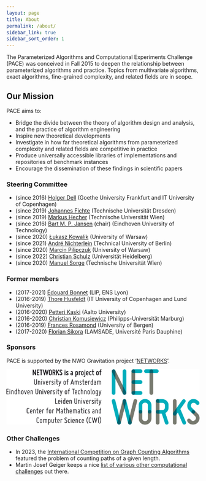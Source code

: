 ```yaml
---
layout: page
title: About
permalink: /about/
sidebar_link: true
sidebar_sort_order: 1
---
```


The Parameterized Algorithms and Computational Experiments Challenge (PACE) was
conceived in Fall 2015 to deepen the relationship between parameterized algorithms and
practice.
Topics from multivariate algorithms, exact algorithms, fine-grained complexity, and related fields are in scope.

## Our Mission

PACE aims to:

- Bridge the divide between the theory of algorithm design and analysis, and the practice
of algorithm engineering
- Inspire new theoretical developments
- Investigate in how far theoretical algorithms from parameterized complexity and related fields are competitive in practice
- Produce universally accessible libraries of implementations and repositories of benchmark instances
- Encourage the dissemination of these findings in scientific papers

### Steering Committee

- (since 2016) [Holger Dell](https://holgerdell.com) (Goethe University Frankfurt and IT University of Copenhagen)
- (since 2019) [Johannes Fichte](https://iccl.inf.tu-dresden.de/web/Johannes_Fichte) (Technische Universität Dresden)
- (since 2019) [Markus Hecher](https://www.dbai.tuwien.ac.at/staff/hecher/) (Technische Universität Wien)
- (since 2016) [Bart M. P. Jansen](https://www.win.tue.nl/~bjansen/) (chair) (Eindhoven University of Technology)
- (since 2020) [Łukasz Kowalik](https://www.mimuw.edu.pl/~kowalik/) (University of Warsaw)
- (since 2021) [André Nichterlein](https://www.akt.tu-berlin.de/menue/team/nichterlein_andre/) (Technical University of Berlin)
- (since 2020) [Marcin Pilipczuk](https://www.mimuw.edu.pl/~malcin/) (University of Warsaw)
- (since 2022) [Christian Schulz](https://schulzchristian.github.io/) (Universität Heidelberg)
- (since 2020) [Manuel Sorge](https://manyu.pro/) (Technische Universität Wien)

### Former members

- (2017-2021) [Édouard Bonnet](http://perso.ens-lyon.fr/edouard.bonnet/) (LIP, ENS Lyon)
- (2016-2019) [Thore Husfeldt](https://thorehusfeldt.com/) (IT University of Copenhagen and Lund University)
- (2016-2020) [Petteri Kaski](https://users.ics.aalto.fi/pkaski/) (Aalto University)
- (2016-2020) [Christian Komusiewicz](https://www.uni-marburg.de/fb12/arbeitsgruppen/algorithmik/index_html?language_sync=1) (Philipps-Universität Marburg)
- (2016-2019) [Frances Rosamond](https://www.uib.no/en/persons/Frances.Rosamond) (University of Bergen)
- (2017-2020) [Florian Sikora](https://www.lamsade.dauphine.fr/~sikora/) (LAMSADE, Université Paris Dauphine)

### Sponsors

PACE is supported by the NWO Gravitation project ‘[NETWORKS](http://thenetworkcenter.nl/)’.

![NETWORKS Logo](/assets/img/networks-logopartners-lang-rgb-1000px.jpg)

### Other Challenges

- In 2023, the [International Competition on Graph Counting Algorithms
](https://afsa.jp/icgca/) featured the problem of counting paths of a given length.
- Martin Josef Geiger keeps a nice [list of various other computational challenges](https://www.hsu-hh.de/logistik/research/challenges) out there.

